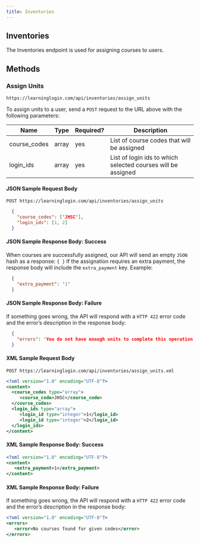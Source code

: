 ```yaml
---
title: Inventories
---
```


## Inventories

The Inventories endpoint is used for assigning courses to users.

## Methods

### Assign Units

`https://learninglogin.com/api/inventories/assign_units`

To assign units to a user, send a `POST` request to the URL above with the following parameters:

| Name         | Type   | Required? | Description                                                   |
|--------------|--------|-----------|---------------------------------------------------------------|
| course_codes | array  | yes       | List of course codes that will be assigned                    |
| login_ids    | array  | yes       | List of login ids to which selected courses will be assigned  |

#### JSON Sample Request Body

`POST https://learninglogin.com/api/inventories/assign_units`

~~~json
  {
    "course_codes": ['JHSC'],
    "login_ids": [1, 2]
  }
~~~

#### JSON Sample Response Body: Success

When courses are successfully assigned, our API will send an empty `JSON` hash as a response: `{ }`
If the assignation requires an extra payment, the response body will include the `extra_payment` key. Example:

~~~json
  {
    "extra_payment": '1'
  }
~~~

#### JSON Sample Response Body: Failure

If something goes wrong, the API will respond with a `HTTP 422` error code and the error’s description in the response body:

~~~json
  {
    "errors": 'You do not have enough units to complete this operation'
  }
~~~

#### XML Sample Request Body

`POST https://learninglogin.com/api/inventories/assign_units.xml`

~~~xml
<?xml version="1.0" encoding="UTF-8"?>
<content>
  <course_codes type="array">
     <course_code>JHSC</course_code>    
  </course_codes>
  <login_ids type="array">
     <login_id type="integer">1</login_id>
     <login_id type="integer">2</login_id>
  </login_ids>
</content>
~~~

#### XML Sample Response Body: Success

~~~xml
<?xml version="1.0" encoding="UTF-8"?>
<content>
   <extra_payment>1</extra_payment>
</content>
~~~

#### XML Sample Response Body: Failure

If something goes wrong, the API will respond with a `HTTP 422` error code and the error’s description in the response body:

~~~xml
<?xml version="1.0" encoding="UTF-8"?>
<errors>
   <error>No courses found for given codes</error>
</errors>
~~~
